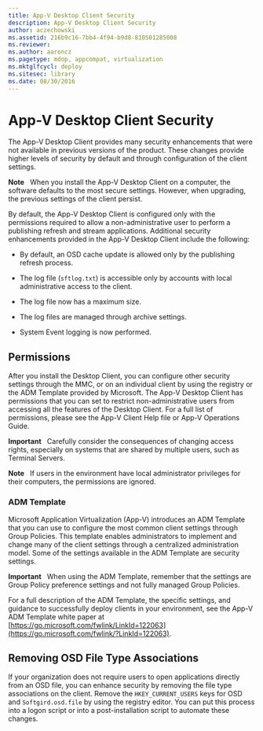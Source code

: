 ```yaml
---
title: App-V Desktop Client Security
description: App-V Desktop Client Security
author: aczechowski
ms.assetid: 216b9c16-7bb4-4f94-b9d8-810501285008
ms.reviewer:
ms.author: aaroncz
ms.pagetype: mdop, appcompat, virtualization
ms.mktglfcycl: deploy
ms.sitesec: library
ms.date: 08/30/2016
---
```



# App-V Desktop Client Security


The App-V Desktop Client provides many security enhancements that were not available in previous versions of the product. These changes provide higher levels of security by default and through configuration of the client settings.

**Note**  
When you install the App-V Desktop Client on a computer, the software defaults to the most secure settings. However, when upgrading, the previous settings of the client persist.



By default, the App-V Desktop Client is configured only with the permissions required to allow a non-administrative user to perform a publishing refresh and stream applications. Additional security enhancements provided in the App-V Desktop Client include the following:

-   By default, an OSD cache update is allowed only by the publishing refresh process.

-   The log file (`sftlog.txt`) is accessible only by accounts with local administrative access to the client.

-   The log file now has a maximum size.

-   The log files are managed through archive settings.

-   System Event logging is now performed.

## Permissions


After you install the Desktop Client, you can configure other security settings through the MMC, or on an individual client by using the registry or the ADM Template provided by Microsoft. The App-V Desktop Client has permissions that you can set to restrict non-administrative users from accessing all the features of the Desktop Client. For a full list of permissions, please see the App-V Client Help file or App-V Operations Guide.

**Important**  
Carefully consider the consequences of changing access rights, especially on systems that are shared by multiple users, such as Terminal Servers.



**Note**  
If users in the environment have local administrator privileges for their computers, the permissions are ignored.



### ADM Template

Microsoft Application Virtualization (App-V) introduces an ADM Template that you can use to configure the most common client settings through Group Policies. This template enables administrators to implement and change many of the client settings through a centralized administration model. Some of the settings available in the ADM Template are security settings.

**Important**  
When using the ADM Template, remember that the settings are Group Policy preference settings and not fully managed Group Policies.



For a full description of the ADM Template, the specific settings, and guidance to successfully deploy clients in your environment, see the App-V ADM Template white paper at [https://go.microsoft.com/fwlink/LinkId=122063](https://go.microsoft.com/fwlink/?LinkId=122063).

## Removing OSD File Type Associations


If your organization does not require users to open applications directly from an OSD file, you can enhance security by removing the file type associations on the client. Remove the `HKEY_CURRENT_USERS` keys for OSD and `Softgird.osd.file` by using the registry editor. You can put this process into a logon script or into a post-installation script to automate these changes.









